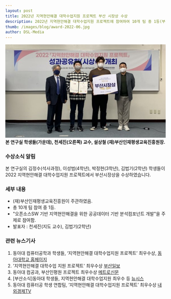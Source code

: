 ```yaml
---
layout: post 
title: 2022년 지역현안해결 대학수업지원 프로젝트 부산 시장상 수상
description: 2022년 지역현안해결 대학수업지원 프로젝트에 참여하여 10개 팀 중 1등(부산시장상)을 하였다.
thumb: /images/blog/award-2022-06.jpg
author: DSL-Media
---
```

![지역현안](/images/blog/award-2022-06.jpg)
**본 연구실 학생들(가운데), 천세진(오른쪽) 교수, 설상철 (재)부산인재평생교육진흥원장.**

### 수상소식 알림

본 연구실의 김정수(석사과정), 이성범(4학년), 박정현(3학년), 김법기(2학년) 학생들이 2022 지역현안해결 대학수업지원 프로젝트에서 부산시장상을 수상하였습니다.

### 세부 내용

- (재)부산인재평생교육진흥원이 주관하였음.
- 총 10개 팀 참여 중 1등.
- "오픈소스SW 기반 지역현안해결을 위한 공공데이터 기반 분석컴포넌트 개발"을 주제로 참여함.
- 발표자 : 천세진(지도 교수), 김법기(2학년) 

### 관련 뉴스기사

1. 동아대 컴퓨터공학과 학생들, ‘지역현안해결 대학수업지원 프로젝트’ 최우수상, [동아대학교 홈페이지](https://www.donga.ac.kr/gzSub_001007001.aspx)
2. '지역현안해결 대학수업 지원 프로젝트' 최우수상 [부산일보](https://www.busan.com/view/busan/view.php?code=2022080215575171474)
3. 동아대 컴공과, 부산인평원 프로젝트 최우수상 [메트로신문](https://www.metroseoul.co.kr/article/20220802500239)
4. [부산소식]동아대 학생들, 지역현안해결 대학수업지원 최우수 등 [뉴시스](https://newsis.com/view/?id=NISX20220802_0001965248&cID=10899&pID=10800)
5. 동아대 컴퓨터공 학생 연합팀, ‘지역현안해결 대학수업지원 프로젝트’ 최우수상 [내외경제TV](https://www.nbntv.co.kr/news/articleView.html?idxno=986168)
